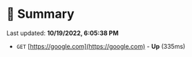 # 📖 Summary
Last updated: **10/19/2022, 6:05:38 PM**

- `GET` [https://google.com](https://google.com) - **Up** (335ms)
